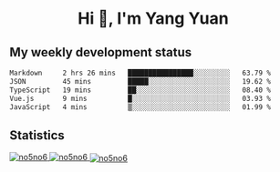 <h1 align="center">Hi 👋, I'm Yang Yuan</h1>


## My weekly development status
<!--START_SECTION:waka-->

```txt
Markdown     2 hrs 26 mins   ████████████████░░░░░░░░░   63.79 %
JSON         45 mins         █████░░░░░░░░░░░░░░░░░░░░   19.62 %
TypeScript   19 mins         ██░░░░░░░░░░░░░░░░░░░░░░░   08.40 %
Vue.js       9 mins          █░░░░░░░░░░░░░░░░░░░░░░░░   03.93 %
JavaScript   4 mins          ▒░░░░░░░░░░░░░░░░░░░░░░░░   01.99 %
```

<!--END_SECTION:waka-->

## Statistics
<a href="https://github.com/anuraghazra/github-readme-stats">
  <img src="https://github-readme-stats.vercel.app/api/top-langs/?username=no5no6&theme=dracula" alt="no5no6">
</a>
<a href="https://github.com/anuraghazra/github-readme-stats">
  <img src="https://github-readme-stats.vercel.app/api?username=no5no6&show_icons=true&theme=dracula&line_height=40" alt="no5no6">
</a>
<a href="https://github.com/anuraghazra/github-readme-stats">
  <img align="center" src="https://github-readme-streak-stats.herokuapp.com/?user=no5no6&theme=dracula" alt="no5no6" />
</a>